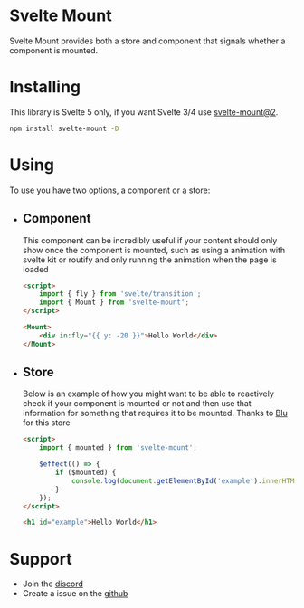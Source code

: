 # Svelte Mount

Svelte Mount provides both a store and component that signals whether a component is mounted.

# Installing

This library is Svelte 5 only, if you want Svelte 3/4 use [svelte-mount@2](https://www.npmjs.com/package/svelte-mount/v/2.0.0).

```sh
npm install svelte-mount -D
```

# Using

To use you have two options, a component or a store:

-   ## Component

    This component can be incredibly useful if your content should only show once the component is mounted, such as using a animation with svelte kit or routify and only running the animation when the page is loaded

    ```html
    <script>
    	import { fly } from 'svelte/transition';
    	import { Mount } from 'svelte-mount';
    </script>

    <Mount>
    	<div in:fly="{{ y: -20 }}">Hello World</div>
    </Mount>
    ```

-   ## Store

    Below is an example of how you might want to be able to reactively check if your component is mounted or not and then use that information for something that requires it to be mounted. Thanks to [Blu](https://github.com/bluwy) for this store

    ```html
    <script>
    	import { mounted } from 'svelte-mount';

    	$effect(() => {
    		if ($mounted) {
    			console.log(document.getElementById('example').innerHTML);
    		}
    	});
    </script>

    <h1 id="example">Hello World</h1>
    ```

# Support

-   Join the [discord](https://discord.gg/2Vd4wAjJnm)<br>
-   Create a issue on the [github](https://github.com/ghostdevv/svelte-mount)
